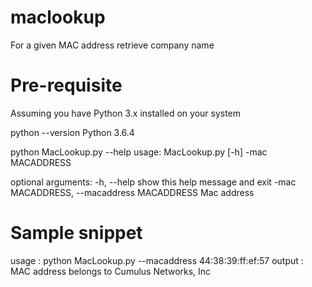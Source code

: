 # maclookup
For a given MAC address  retrieve company name

# Pre-requisite 
Assuming you have Python 3.x installed on your system

python --version
Python 3.6.4

python MacLookup.py --help
usage: MacLookup.py [-h] -mac MACADDRESS

optional arguments:
  -h, --help            show this help message and exit
  -mac MACADDRESS, --macaddress MACADDRESS
                        Mac address
                        
# Sample snippet 
usage : python MacLookup.py --macaddress 44:38:39:ff:ef:57 
output : MAC address belongs to Cumulus Networks, Inc

